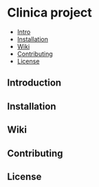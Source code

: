 # Clinica project

* [Intro]()
* [Installation]()
* [Wiki]()
* [Contributing]()
* [License]()

## Introduction


## Installation


## Wiki


## Contributing


## License

